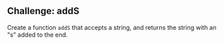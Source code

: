 ## Challenge: addS

Create a function `addS` that accepts a string, and returns the string with an "s" added to the end.
